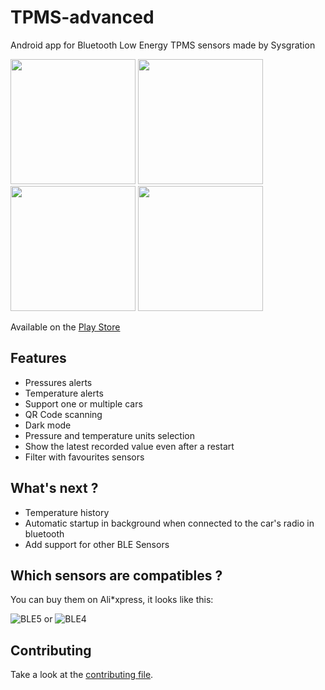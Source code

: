 # TPMS-advanced

Android app for Bluetooth Low Energy TPMS sensors made by Sysgration

<img src="https://user-images.githubusercontent.com/6769250/192485450-354d941b-47e7-4078-bede-5c28ace85b30.png" width="200"> <img src="https://user-images.githubusercontent.com/6769250/192485472-8c2c60fd-da54-4703-99db-3113e1339676.png" width="200"> <img src="https://user-images.githubusercontent.com/6769250/192485477-24ef7b35-8b37-4c40-b98e-e7025980d3f6.png" width="200"> <img src="https://user-images.githubusercontent.com/6769250/192485485-493ee137-6d88-43fc-b6fa-e50a31c96696.png" width="200">

Available on
the [Play Store](https://play.google.com/store/apps/details?id=com.masselis.tpmsadvanced)

## Features

* Pressures alerts
* Temperature alerts
* Support one or multiple cars
* QR Code scanning
* Dark mode
* Pressure and temperature units selection
* Show the latest recorded value even after a restart
* Filter with favourites sensors

## What's next ?

* Temperature history
* Automatic startup in background when connected to the car's radio in bluetooth
* Add support for other BLE Sensors

## Which sensors are compatibles ?

You can buy them on Ali*xpress, it looks like this:

![BLE5](https://user-images.githubusercontent.com/6769250/192489323-00d1f481-635e-459b-9a43-f2ff75299fa5.png)
or  ![BLE4](https://user-images.githubusercontent.com/6769250/192489440-88d8f885-7679-4b99-9ecf-b9fff51723ed.png)

## Contributing

Take a look at the [contributing file](CONTRIBUTING.md).